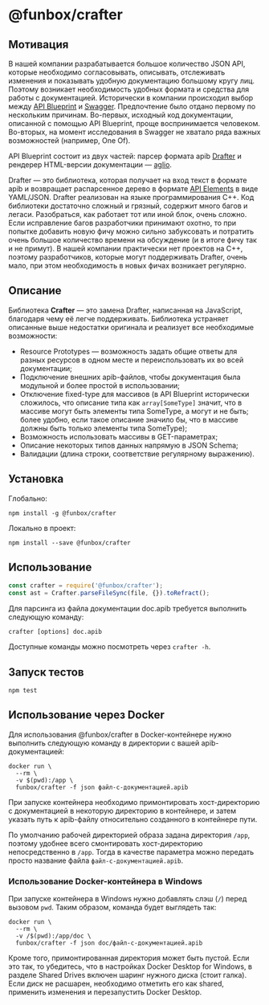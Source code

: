 # @funbox/crafter

## Мотивация

В нашей компании разрабатывается большое количество JSON API, которые необходимо согласовывать,
описывать, отслеживать изменения и показывать удобную документацию большому кругу лиц. Поэтому
возникает необходимость удобных формата и средства для работы с документацией. Исторически в
компании происходил выбор между [API Blueprint](https://apiblueprint.org/) и
[Swagger](https://swagger.io/). Предпочтение было отдано первому по нескольким причинам. Во-первых,
исходный код документации, описанной с помощью API Blueprint, проще воспринимается человеком.
Во-вторых, на момент исследования в Swagger не хватало ряда важных возможностей (например, One Of).

API Blueprint состоит из двух частей: парсер формата apib
[Drafter](https://github.com/apiaryio/drafter) и рендерер HTML-версии документации —
[aglio](https://github.com/danielgtaylor/aglio).

Drafter — это библиотека, которая получает на вход текст в формате apib и возвращает распарсенное
дерево в формате [API Elements](http://api-elements.readthedocs.io/en/latest/) в виде YAML/JSON.
Drafter реализован на языке программирования C++. Код библиотеки достаточно сложный и грязный,
содержит много багов и легаси. Разобраться, как работает тот или иной блок, очень сложно. Если
исправление багов разработчики принимают охотно, то при попытке добавить новую фичу можно сильно
забуксовать и потратить очень большое количество времени на обсуждение (и в итоге фичу так и не
примут). В нашей компании практически нет проектов на C++, поэтому разработчиков, которые могут
поддерживать Drafter, очень мало, при этом необходимость в новых фичах возникает регулярно.

## Описание

Библиотека **Crafter** — это замена Drafter, написанная на JavaScript, благодаря чему её легче
поддерживать. Библиотека устраняет описанные выше недостатки оригинала и реализует все необходимые
возможности:

* Resource Prototypes — возможность задать общие ответы для разных ресурсов в одном месте и
  переиспользовать их во всей документации;
* Подключение внешних apib-файлов, чтобы документация была модульной и более простой в
  использовании;
* Отключение fixed-type для массивов (в API Blueprint исторически сложилось, что описание типа как
  `array[SomeType]` значит, что в массиве могут быть элементы типа SomeType, а могут и не быть;
  более удобно, если такое описание значило бы, что в массиве должны быть только элементы типа
  SomeType);
* Возможность использовать массивы в GET-параметрах;
* Описание некоторых типов данных напрямую в JSON Schema;
* Валидации (длина строки, соответствие регулярному выражению).

## Установка

Глобально:
```
npm install -g @funbox/crafter
```

Локально в проект:
```
npm install --save @funbox/crafter
```

## Использование

```javascript
const crafter = require('@funbox/crafter');
const ast = Crafter.parseFileSync(file, {}).toRefract();
```

Для парсинга из файла документации doc.apib требуется выполнить следующую команду:

```
crafter [options] doc.apib
```

Доступные команды можно посмотреть через `crafter -h`.


## Запуск тестов

```
npm test
```

## Использование через Docker

Для использования @funbox/crafter в Docker-контейнере нужно выполнить следующую команду в директории
с вашей apib-документацией:

```
docker run \
  --rm \
  -v $(pwd):/app \
  funbox/crafter -f json файл-с-документацией.apib
```

При запуске контейнера необходимо примонтировать хост-директорию с документацией в некоторую
директорию в контейнере,
и затем указать путь к apib-файлу относительно созданного в контейнере пути.

По умолчанию рабочей директорией образа задана директория `/app`, поэтому удобнее всего смонтировать
хост-директорию непосредственно
в `/app`. Тогда в качестве параметра можно передать просто название файла
`файл-с-документацией.apib`.

### Использование Docker-контейнера в Windows

При запуске контейнера в Windows нужно добавлять слэш (`/`) перед вызовом `pwd`. Таким образом,
команда будет выглядеть так:

```
docker run \
  --rm \
  -v /$(pwd):/app/doc \
  funbox/crafter -f json doc/файл-с-документацией.apib
```

Кроме того, примонтированная директория может быть пустой. Если это так, то убедитесь, что в
настройках Docker Desktop for Windows,
в разделе Shared Drives включен шаринг нужного диска (стоит галка).
Если диск не расшарен, необходимо отметить его как shared, применить изменения и перезапустить
Docker Desktop.

